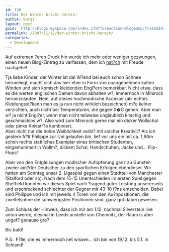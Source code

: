 ```yaml
---
id: 138
title: Der Winter bricht herein!
author: Burgi
layout: post
guid: 'http://blogs.myspace.com/index.cfm?fuseaction=blog&amp;friendId=11116526'
permalink: /2007/11/12/der-winter-bricht-herein/
categories:
  - Development
---
```



Auf extremen ?eren Druck hin wurde ich mehr oder weniger gezwungen, einen neuen Blog-Eintrag zu verfassen, dem ich <span style="text-decoration:underline;">nat?ch</span> mit Freude nachgehe!

Tja liebe Kinder, der Winter ist da! W?end bei euch schon Schnee herumliegt, macht sich das hier eher in Form von unangenehmen kalten Winden und sich komisch kleidenden Engl?ern bemerkbar. Nicht etwa, dass es die werten englischen Damen davon abhalten w?, immernoch in Minirock herumzulaufen. Nein, auf dieses hochmodische Accesoir (als echtes Kleidungsst?kann man es ja nun nicht wirklich bezeichnen) m?e keiner verzichten, auch nicht bei Temperaturen, die gegen 0�C gehen. Aber man w? ja nicht Engl?er, wenn man nicht teilweise unglaublich kitschig und geschmacklos w?. Also wird zum Minirock gerne mal ein dicker Wollschal oder pinke Kniestr?e kombiniert.  
Aber nicht nur die holde Weiblichkeit verbl? mit solcher Kreativit? Als ich gestern fr?it Philippe zur Uni gelaufen bin, lief vor uns ein mit ca. 1,90m schon rechts stattliches Exemplar eines britischen Studenten, eingemummelt in Wollm?, dickem Schal, Handschuhen, Jacke und&#8230; Flip-Flops!

Aber von den Entgleisungen modischer Aufopferung ganz zu Gunsten zweier am?rter Deutscher zu den sportlichen Erfolgen ebendieser. Wir hatten am Sonntag unser 2. Ligaspiel gegen einen Stadtteil von Manchester (Stalford oder so). Nach dem 15-15 Unentschieden im ersten Spiel gegen Sheffield konnten wir dieses Spiel nach ?ragend guter Leistung unsererseits und erschreckend schlechter der Gegner mit 43-10 f?ns entscheiden. Dabei sind Philippe und ich mit jeweils 4 Toren von den Au?npositionen, die zweifelsohne die schwierigsten Positionen sind, ganz gut dabei gewesen.

Zum Schluss der Hinweis, dass ich mir am 1.12. nochmal Silverstein live antun werde, diesmal in Leeds anstelle von Chemnitz, der Raum is aber ungef? genauso gro?

Bis bald!

P.S.: F?lle, die es immernoch net wissen&#8230; ich bin von 19.12. bis 5.1. in Schland!

